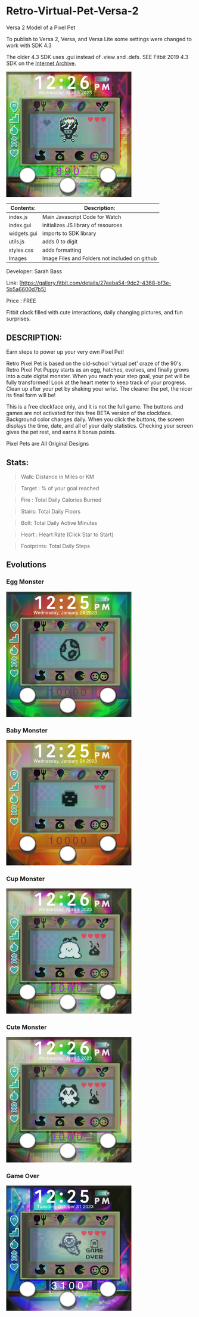 # Retro-Virtual-Pet-Versa-2
Versa 2 Model of a Pixel Pet

To publish to Versa 2, Versa, and Versa Lite some settings were changed to work with SDK 4.3

The older 4.3 SDK uses .gui instead of .view and .defs. SEE Fitbit 2019 4.3 SDK on the [Internet Archive](https://web.archive.org/web/20191102093406/https://dev.fitbit.com/build/guides/user-interface/svg-components/buttons/#button-with-icon). 


![Alt text](https://github.com/SarahBass/Retro-Virtual-Pet-Versa-2/blob/main/promo/Versa3_336_pixel_2%202.png)

Contents: | Description:
--------- | ------------
index.js  | Main Javascript Code for Watch 
index.gui | initializes JS library of resources
widgets.gui | imports to SDK library
utils.js | adds 0 to digit
styles.css | adds formatting
Images    | Image Files and Folders not included on github


 
 Developer: Sarah Bass
 
 Link: [https://gallery.fitbit.com/details/27eeba54-9dc2-4368-bf3e-5b5a6600d7b5]
 
 Price : FREE
 
Fitbit clock filled with cute interactions, daily changing pictures, and fun surprises.

## DESCRIPTION:
Earn steps to power up your very own Pixel Pet!

Retro Pixel Pet is based on the old-school 'virtual pet' craze of the 90's. Retro Pixel Pet Puppy starts as an egg, hatches, evolves, and finally grows into a cute digital monster. When you reach your step goal, your pet will be fully transformed! Look at the heart meter to keep track of your progress. Clean up after your pet by shaking your wrist. The cleaner the pet, the nicer its final form will be!

This is a free clockface only, and it is not the full game. The buttons and games are not activated for this free BETA version of the clockface. Background color changes daily. When you click the buttons, the screen displays the time, date, and all of your daily statistics. Checking your screen gives the pet rest, and earns it bonus points.

Pixel Pets are All Original Designs


## Stats:

>Walk: Distance in Miles or KM

>Target : % of your goal reached

>Fire : Total Daily Calories Burned

>Stairs: Total Daily Floors

>Bolt: Total Daily Active Minutes

>Heart : Heart Rate (Click Star to Start)

>Footprints: Total Daily Steps

## Evolutions

### Egg Monster

![Alt text](https://github.com/SarahBass/Retro-Pixel-Pet/blob/main/promo/Versa3_336_pixel_2%202.png)

### Baby Monster

![Alt text](https://github.com/SarahBass/Retro-Pixel-Pet/blob/main/promo/Versa3_336_pixel_2.png)

### Cup Monster

![Alt text](https://github.com/SarahBass/Retro-Virtual-Pet-Versa-2/blob/main/promo/Versa3_336_pixel_2%203.png)

### Cute Monster

![Alt text](https://github.com/SarahBass/Retro-Virtual-Pet-Versa-2/blob/main/promo/Versa3_336_pixel_2.png)

### Game Over

![Alt text](https://github.com/SarahBass/Retro-Virtual-Pet-Versa-2/blob/main/promo/Versa3_336_pixel_5.png)
